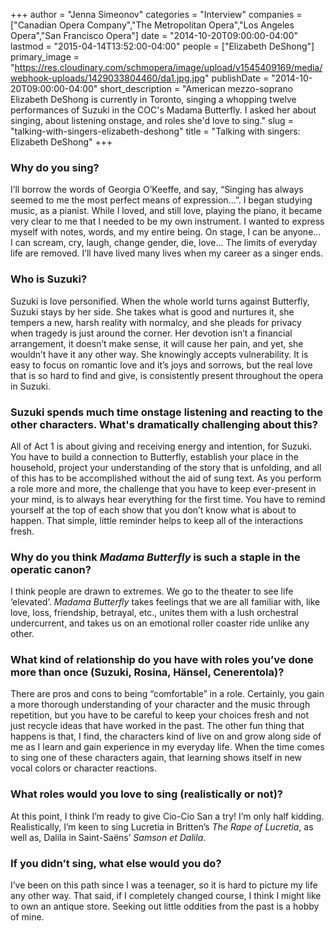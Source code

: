 +++
author = "Jenna Simeonov"
categories = "Interview"
companies = ["Canadian Opera Company","The Metropolitan Opera","Los Angeles Opera","San Francisco Opera"]
date = "2014-10-20T09:00:00-04:00"
lastmod = "2015-04-14T13:52:00-04:00"
people = ["Elizabeth DeShong"]
primary_image = "https://res.cloudinary.com/schmopera/image/upload/v1545409169/media/webhook-uploads/1429033804460/da1.jpg.jpg"
publishDate = "2014-10-20T09:00:00-04:00"
short_description = "American mezzo-soprano Elizabeth DeShong is currently in Toronto, singing a whopping twelve performances of Suzuki in the COC&#039;s Madama Butterfly. I asked her about singing, about listening onstage, and roles she&#039;d love to sing."
slug = "talking-with-singers-elizabeth-deshong"
title = "Talking with singers: Elizabeth DeShong"
+++

### Why do you sing?

 I’ll borrow the words of Georgia O’Keeffe, and say, “Singing has always seemed to me the most perfect means of expression...”. I began studying music, as a pianist. While I loved, and still love, playing the piano, it became very clear to me that I needed to be my own instrument. I wanted to express myself with notes, words, and my entire being. On stage, I can be anyone... I can scream, cry, laugh, change gender, die, love... The limits of everyday life are removed. I’ll have lived many lives when my career as a singer ends. 

### Who is Suzuki?

 Suzuki is love personified. When the whole world turns against Butterfly, Suzuki stays by her side. She takes what is good and nurtures it, she tempers a new, harsh reality with normalcy, and she pleads for privacy when tragedy is just around the corner. Her devotion isn’t a financial arrangement, it doesn’t make sense, it will cause her pain, and yet, she wouldn’t have it any other way. She knowingly accepts vulnerability. It is easy to focus on romantic love and it’s joys and sorrows, but the real love that is so hard to find and give, is consistently present throughout the opera in Suzuki.

### Suzuki spends much time onstage listening and reacting to the other characters. What's dramatically challenging about this?

 All of Act 1 is about giving and receiving energy and intention, for Suzuki. You have to build a connection to Butterfly, establish your place in the household, project your understanding of the story that is unfolding, and all of this has to be accomplished without the aid of sung text. As you perform a role more and more, the challenge that you have to keep ever-present in your mind, is to always hear everything for the first time. You have to remind yourself at the top of each show that you don’t know what is about to happen. That simple, little reminder helps to keep all of the interactions fresh. 

### Why do you think _Madama Butterfly_ is such a staple in the operatic canon?

 I think people are drawn to extremes. We go to the theater to see life ‘elevated’. _Madama Butterfly_ takes feelings that we are all familiar with, like love, loss, friendship, betrayal, etc., unites them with a lush orchestral undercurrent, and takes us on an emotional roller coaster ride unlike any other. 

### What kind of relationship do you have with roles you’ve done more than once (Suzuki, Rosina, Hänsel, Cenerentola)?

 There are pros and cons to being “comfortable” in a role. Certainly, you gain a more thorough understanding of your character and the music through repetition, but you have to be careful to keep your choices fresh and not just recycle ideas that have worked in the past. The other fun thing that happens is that, I find, the characters kind of live on and grow along side of me as I learn and gain experience in my everyday life. When the time comes to sing one of these characters again, that learning shows itself in new vocal colors or character reactions. 
### What roles would you love to sing (realistically or not)?

 At this point, I think I’m ready to give Cio-Cio San a try! I’m only half kidding. Realistically, I’m keen to sing Lucretia in Britten’s _The Rape of Lucretia_, as well as, Dalila in Saint-Saëns’ _Samson et Dalila_.

### If you didn’t sing, what else would you do?

 I’ve been on this path since I was a teenager, so it is hard to picture my life any other way. That said, if I completely changed course, I think I might like to own an antique store. Seeking out little oddities from the past is a hobby of mine.

